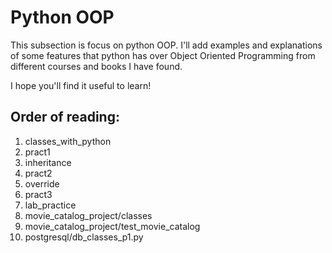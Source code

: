 # Python OOP

This subsection is focus on python OOP. I'll add examples and explanations of some
features that python has over Object Oriented Programming from different courses and books
I have found. 

I hope you'll find it useful to learn!

## Order of reading:

1. classes_with_python
2. pract1
3. inheritance
4. pract2
5. override
6. pract3
7. lab_practice
8. movie_catalog_project/classes
9. movie_catalog_project/test_movie_catalog
10. postgresql/db_classes_p1.py
